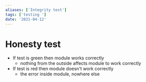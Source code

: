 ```yaml
---
aliases: ['Integrity test']
tags: ['testing ']
date: '2021-04-12'
---
```




# Honesty test

- If test is green then module works correctly
	- nothing from the outside affects module to work correctly 
- If test is red then module doesn't work correctly
	- the error inside module, nowhere else